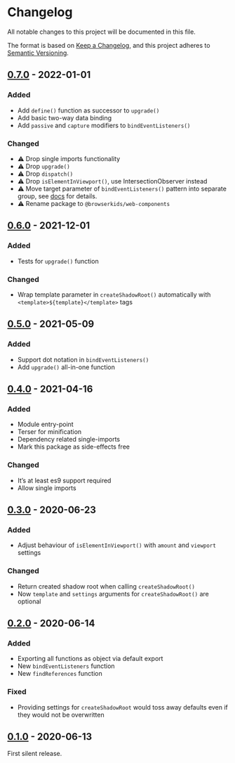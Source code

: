 # Changelog
All notable changes to this project will be documented in this file.

The format is based on [Keep a Changelog](https://keepachangelog.com/en/1.0.0/),
and this project adheres to [Semantic Versioning](https://semver.org/spec/v2.0.0.html).

## [0.7.0] - 2022-01-01
### Added
- Add `define()` function as successor to `upgrade()`
- Add basic two-way data binding
- Add `passive` and `capture` modifiers to `bindEventListeners()`

### Changed
- :warning: Drop single imports functionality
- :warning: Drop `upgrade()`
- :warning: Drop `dispatch()`
- :warning: Drop `isElementInViewport()`, use IntersectionObserver instead
- :warning: Move target parameter of `bindEventListeners()` pattern into separate group, see [docs](./docs/bindEventListeners.md) for details.
- :warning: Rename package to `@browserkids/web-components`


## [0.6.0] - 2021-12-01
### Added
- Tests for `upgrade()` function

### Changed
- Wrap template parameter in `createShadowRoot()` automatically with `<template>${template}</template>` tags


## [0.5.0] - 2021-05-09
### Added
- Support dot notation in `bindEventListeners()`
- Add `upgrade()` all-in-one function


## [0.4.0] - 2021-04-16
### Added
- Module entry-point
- Terser for minification
- Dependency related single-imports
- Mark this package as side-effects free

### Changed
- It’s at least es9 support required
- Allow single imports


## [0.3.0] - 2020-06-23
### Added
- Adjust behaviour of `isElementInViewport()` with `amount` and `viewport` settings

### Changed
- Return created shadow root when calling `createShadowRoot()`
- Now `template` and `settings` arguments for `createShadowRoot()` are optional


## [0.2.0] - 2020-06-14
### Added
- Exporting all functions as object via default export
- New `bindEventListeners` function
- New `findReferences` function

### Fixed
- Providing settings for `createShadowRoot` would toss away defaults even if they would not be overwritten


## [0.1.0] - 2020-06-13
First silent release.

[Unreleased]: https://github.com/browserkids/web-components/compare/0.7.0...HEAD
[0.7.0]: https://github.com/browserkids/web-components/compare/0.6.0...0.7.0
[0.6.0]: https://github.com/browserkids/web-components/compare/0.5.0...0.6.0
[0.5.0]: https://github.com/browserkids/web-components/compare/0.4.0...0.5.0
[0.4.0]: https://github.com/browserkids/web-components/compare/0.3.0...0.4.0
[0.3.0]: https://github.com/browserkids/web-components/compare/0.2.0...0.3.0
[0.2.0]: https://github.com/browserkids/web-components/compare/0.1.0...0.2.0
[0.1.0]: https://github.com/browserkids/web-components/releases/tag/0.1.0
